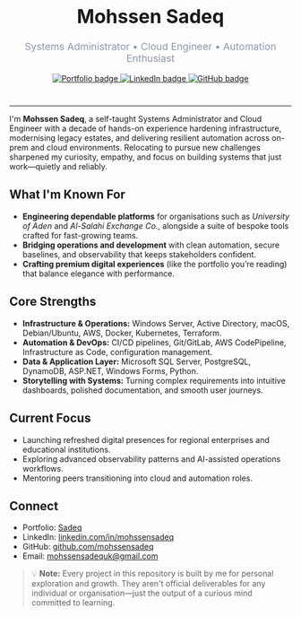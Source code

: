<div align="center" style="margin: 2.5rem 0;">
  
  <h1 style="margin-top: 1.25rem; font-size: 2.1rem;">Mohssen Sadeq</h1>
  <p style="font-size: 1.1rem; color: #8c97ad; max-width: 520px;">
    Systems Administrator • Cloud Engineer • Automation Enthusiast
  </p>
  <a href="https://mohssensadeq.github.io/myPortfolio/" target="_blank" rel="noopener">
    <img src="https://img.shields.io/badge/Portfolio-Sadeq-0b0d12?style=for-the-badge&logo=google-chrome&logoColor=white" alt="Portfolio badge" />
  </a>
  <a href="https://linkedin.com/in/mohssensadeq" target="_blank" rel="noopener">
    <img src="https://img.shields.io/badge/LinkedIn-Connect-0a66c2?style=for-the-badge&logo=linkedin&logoColor=white" alt="LinkedIn badge" />
  </a>
  <a href="https://github.com/mohssensadeq" target="_blank" rel="noopener">
    <img src="https://img.shields.io/badge/GitHub-@mohssensadeq-161b22?style=for-the-badge&logo=github&logoColor=white" alt="GitHub badge" />
  </a>
</div>

---

I'm **Mohssen Sadeq**, a self-taught Systems Administrator and Cloud Engineer with a decade of hands-on experience hardening infrastructure, modernising legacy estates, and delivering resilient automation across on-prem and cloud environments. Relocating to pursue new challenges sharpened my curiosity, empathy, and focus on building systems that just work—quietly and reliably.

## What I'm Known For

- **Engineering dependable platforms** for organisations such as *University of Aden* and *Al-Salahi Exchange Co.*, alongside a suite of bespoke tools crafted for fast-growing teams.
- **Bridging operations and development** with clean automation, secure baselines, and observability that keeps stakeholders confident.
- **Crafting premium digital experiences** (like the portfolio you’re reading) that balance elegance with performance.

## Core Strengths

- **Infrastructure & Operations:** Windows Server, Active Directory, macOS, Debian/Ubuntu, AWS, Docker, Kubernetes, Terraform.
- **Automation & DevOps:** CI/CD pipelines, Git/GitLab, AWS CodePipeline, Infrastructure as Code, configuration management.
- **Data & Application Layer:** Microsoft SQL Server, PostgreSQL, DynamoDB, ASP.NET, Windows Forms, Python.
- **Storytelling with Systems:** Turning complex requirements into intuitive dashboards, polished documentation, and smooth user journeys.

## Current Focus

- Launching refreshed digital presences for regional enterprises and educational institutions.
- Exploring advanced observability patterns and AI-assisted operations workflows.
- Mentoring peers transitioning into cloud and automation roles.

## Connect

- Portfolio: [Sadeq](https://Sadeq)
- LinkedIn: [linkedin.com/in/mohssensadeq](https://linkedin.com/in/mohssensadeq)
- GitHub: [github.com/mohssensadeq](https://github.com/mohssensadeq)
- Email: [mohssensadequk@gmail.com](mailto:mohssensadequk@gmail.com)

> 💡 **Note:** Every project in this repository is built by me for personal exploration and growth. They aren't official deliverables for any individual or organisation—just the output of a curious mind committed to learning.

